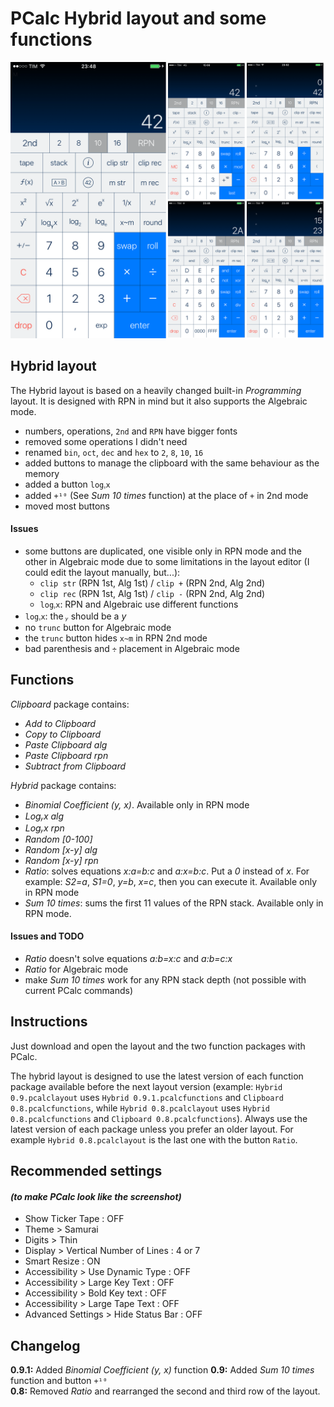 # PCalc Hybrid layout and some functions

![Screenshot](/screenshots/hybrid_layout.png)

## Hybrid layout

The Hybrid layout is based on a heavily changed built-in *Programming* layout. It is designed with RPN in mind but it also supports the Algebraic mode.

- numbers, operations, `2nd` and `RPN` have bigger fonts
- removed some operations I didn't need
- renamed `bin`, `oct`, `dec` and `hex` to `2`, `8`, `10`, `16`
- added buttons to manage the clipboard with the same behaviour as the memory
- added a button `logᵧx`
- added `+¹⁰` (See *Sum 10 times* function) at the place of `+` in 2nd mode
- moved most buttons

#### Issues

- some buttons are duplicated, one visible only in RPN mode and the other in Algebraic mode due to some limitations in the layout editor (I could edit the layout manually, but...):
  - `clip str` (RPN 1st, Alg 1st) / `clip +` (RPN 2nd, Alg 2nd)
  - `clip rec` (RPN 1st, Alg 1st) / `clip -` (RPN 2nd, Alg 2nd)
  - `logᵧx`: RPN and Algebraic use different functions
- `logᵧx`: the *ᵧ* should be a *y*
- no `trunc` button for Algebraic mode
- the `trunc` button hides `x~m` in RPN 2nd mode
- bad parenthesis and `÷` placement in Algebraic mode

## Functions

*Clipboard* package contains:
- *Add to Clipboard*
- *Copy to Clipboard*
- *Paste Clipboard alg*
- *Paste Clipboard rpn*
- *Subtract from Clipboard*

*Hybrid* package contains:
- *Binomial Coefficient (y, x)*. Available only in RPN mode
- *Logᵧx alg*
- *Logᵧx rpn*
- *Random [0-100]*
- *Random [x-y] alg*
- *Random [x-y] rpn*
- *Ratio*: solves equations *x:a=b:c* and *a:x=b:c*. Put a *0* instead of *x*. For example: *S2=a*, *S1=0*, *y=b*, *x=c*, then you can execute it. Available only in RPN mode
- *Sum 10 times*: sums the first 11 values of the RPN stack. Available only in RPN mode.

#### Issues and TODO
- *Ratio* doesn't solve equations *a:b=x:c* and *a:b=c:x*
- *Ratio* for Algebraic mode
- make *Sum 10 times* work for any RPN stack depth (not possible with current PCalc commands)

## Instructions
Just download and open the layout and the two function packages with PCalc.

The hybrid layout is designed to use the latest version of each function package available before the next layout version (example: `Hybrid 0.9.pcalclayout` uses `Hybrid 0.9.1.pcalcfunctions` and `Clipboard 0.8.pcalcfunctions`, while `Hybrid 0.8.pcalclayout` uses `Hybrid 0.8.pcalcfunctions` and `Clipboard 0.8.pcalcfunctions`).
Always use the latest version of each package unless you prefer an older layout. For example `Hybrid 0.8.pcalclayout` is the last one with the button `Ratio`.

## Recommended settings
#### *(to make PCalc look like the screenshot)*
- Show Ticker Tape : OFF
- Theme > Samurai
- Digits > Thin
- Display > Vertical Number of Lines : 4 or 7
- Smart Resize : ON
- Accessibility > Use Dynamic Type : OFF
- Accessibility > Large Key Text : OFF
- Accessibility > Bold Key text : OFF
- Accessibility > Large Tape Text : OFF
- Advanced Settings > Hide Status Bar : OFF

## Changelog
**0.9.1:** Added *Binomial Coefficient (y, x)* function
**0.9:** Added *Sum 10 times* function and button `+¹⁰`  
**0.8:** Removed *Ratio* and rearranged the second and third row of the layout.
